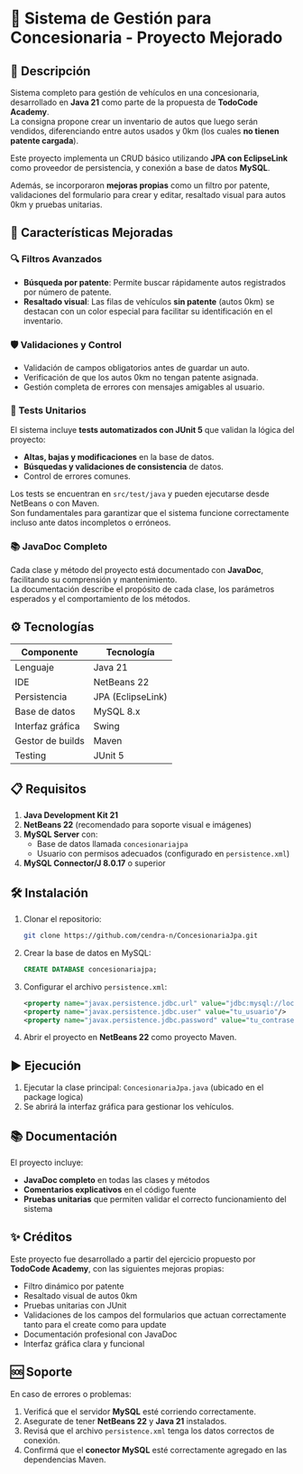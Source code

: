 
# 🚗 Sistema de Gestión para Concesionaria - Proyecto Mejorado

## 📌 Descripción
Sistema completo para gestión de vehículos en una concesionaria, desarrollado en **Java 21** como parte de la propuesta de **TodoCode Academy**.  
La consigna propone crear un inventario de autos que luego serán vendidos, diferenciando entre autos usados y 0km (los cuales **no tienen patente cargada**).

Este proyecto implementa un CRUD básico utilizando **JPA con EclipseLink** como proveedor de persistencia, y conexión a base de datos **MySQL**.

Además, se incorporaron **mejoras propias** como un filtro por patente, validaciones del formulario para crear y editar, resaltado visual para autos 0km y pruebas unitarias.

## 🚀 Características Mejoradas

### 🔍 Filtros Avanzados
- **Búsqueda por patente**: Permite buscar rápidamente autos registrados por número de patente.
- **Resaltado visual**: Las filas de vehículos **sin patente** (autos 0km) se destacan con un color especial para facilitar su identificación en el inventario.

### 🛡️ Validaciones y Control
- Validación de campos obligatorios antes de guardar un auto.
- Verificación de que los autos 0km no tengan patente asignada.
- Gestión completa de errores con mensajes amigables al usuario.

### 🧪 Tests Unitarios
El sistema incluye **tests automatizados con JUnit 5** que validan la lógica del proyecto:

- **Altas, bajas y modificaciones** en la base de datos.
- **Búsquedas y validaciones de consistencia** de datos.
- Control de errores comunes.

Los tests se encuentran en `src/test/java` y pueden ejecutarse desde NetBeans o con Maven.  
Son fundamentales para garantizar que el sistema funcione correctamente incluso ante datos incompletos o erróneos.

### 📚 JavaDoc Completo
Cada clase y método del proyecto está documentado con **JavaDoc**, facilitando su comprensión y mantenimiento.  
La documentación describe el propósito de cada clase, los parámetros esperados y el comportamiento de los métodos.

## ⚙️ Tecnologías

| Componente       | Tecnología           |
|------------------|----------------------|
| Lenguaje         | Java 21              |
| IDE              | NetBeans 22          |
| Persistencia     | JPA (EclipseLink)    |
| Base de datos    | MySQL 8.x            |
| Interfaz gráfica | Swing                |
| Gestor de builds | Maven                |
| Testing          | JUnit 5              |

## 📋 Requisitos

1. **Java Development Kit 21**
2. **NetBeans 22** (recomendado para soporte visual e imágenes)
3. **MySQL Server** con:
   - Base de datos llamada `concesionariajpa`
   - Usuario con permisos adecuados (configurado en `persistence.xml`)
4. **MySQL Connector/J 8.0.17** o superior

## 🛠️ Instalación

1. Clonar el repositorio:
   ```bash
   git clone https://github.com/cendra-n/ConcesionariaJpa.git
   ```

2. Crear la base de datos en MySQL:
   ```sql
   CREATE DATABASE concesionariajpa;
   ```

3. Configurar el archivo `persistence.xml`:
   ```xml
   <property name="javax.persistence.jdbc.url" value="jdbc:mysql://localhost:3306/concesionariajpa"/>
   <property name="javax.persistence.jdbc.user" value="tu_usuario"/>
   <property name="javax.persistence.jdbc.password" value="tu_contraseña"/>
   ```

4. Abrir el proyecto en **NetBeans 22** como proyecto Maven.

## ▶️ Ejecución

1. Ejecutar la clase principal: `ConcesionariaJpa.java` (ubicado en el package logica)
2. Se abrirá la interfaz gráfica para gestionar los vehículos.

## 📚 Documentación

El proyecto incluye:

- **JavaDoc completo** en todas las clases y métodos
- **Comentarios explicativos** en el código fuente
- **Pruebas unitarias** que permiten validar el correcto funcionamiento del sistema

## ✨ Créditos

Este proyecto fue desarrollado a partir del ejercicio propuesto por **TodoCode Academy**, con las siguientes mejoras propias:

- Filtro dinámico por patente
- Resaltado visual de autos 0km
- Pruebas unitarias con JUnit
- Validaciones de los campos del formularios que actuan correctamente tanto para el create como para update
- Documentación profesional con JavaDoc
- Interfaz gráfica clara y funcional

## 🆘 Soporte

En caso de errores o problemas:

1. Verificá que el servidor **MySQL** esté corriendo correctamente.
2. Asegurate de tener **NetBeans 22** y **Java 21** instalados.
3. Revisá que el archivo `persistence.xml` tenga los datos correctos de conexión.
4. Confirmá que el **conector MySQL** esté correctamente agregado en las dependencias Maven.
